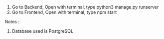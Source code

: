 1) Go to Backend, Open with terminal, type python3 manage.py runserver
2) Go to Frontend, Open with terminal, type npm start


Notes : 
1. Database used is PostgreSQL



